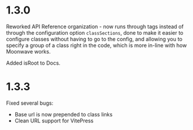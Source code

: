 # 1.3.0
Reworked API Reference organization - now runs through tags instead of through the configuration option `classSections`, done to make it easier to configure classes without having to go to the config, and allowing you to specify a group of a class right in the code, which is more in-line with how Moonwave works.

Added isRoot to Docs.

# 1.3.3
Fixed several bugs:
- Base url is now prepended to class links
- Clean URL support for VitePress